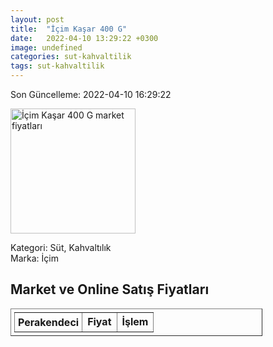 ```yaml
---
layout: post
title:  "İçim Kaşar 400 G"
date:   2022-04-10 13:29:22 +0300
image: undefined
categories: sut-kahvaltilik
tags: sut-kahvaltilik
---
```


Son Güncelleme: 2022-04-10 16:29:22

<img src="undefined" width="200" alt="İçim Kaşar 400 G market fiyatları" />

Kategori: Süt, Kahvaltılık
<br />
Marka: İçim

<h2>Market ve Online Satış Fiyatları</h2>

<table border="1" style="padding: 5px;width:80%;">
  <tr>
    <td style="padding: 5px;"><strong>Perakendeci</strong></td>
    <td><strong>Fiyat</strong></td>
    <td><strong>İşlem</strong></td>
  </tr>
  
</table>
